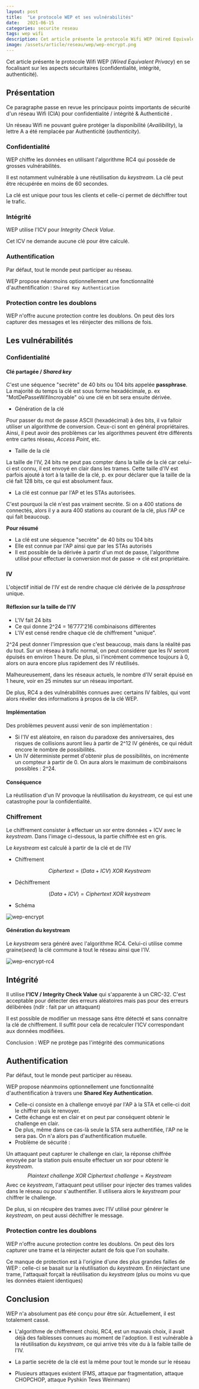 ```yaml
---
layout: post
title:  "Le protocole WEP et ses vulnérabilités"
date:   2021-06-15 
categories: securite reseau
tags: wep wifi
description: Cet article présente le protocole Wifi WEP (Wired Equivalent Privacy) en se focalisant sur les aspects sécuritaires (confidentialité, intégrité, authenticité).
image: /assets/article/reseau/wep/wep-encrypt.png
---
```


Cet article présente le protocole Wifi WEP (*Wired Equivalent Privacy*) en se focalisant sur les aspects sécuritaires (confidentialité, intégrité, authenticité).



## Présentation

Ce paragraphe passe en revue les principaux points importants de sécurité d'un réseau Wifi (CIA) pour confidentialité / intégrité &  Authenticité .

Un réseau Wifi ne pouvant guère protéger la disponibilité (*Availibility*), la lettre A a été remplacée par Authenticité (*authenticity*).

### Confidentialité

WEP chiffre les données en utilisant l'algorithme RC4 qui possède de grosses vulnérabilités.

Il est notamment vulnérable à une réutilisation du *keystream*. La clé peut être récupérée en moins de 60 secondes.

La clé est unique pour tous les clients et celle-ci permet de déchiffrer tout le trafic.

### Intégrité

WEP utilise l'ICV pour *Integrity Check Value*.

Cet ICV ne demande aucune clé pour être calculé.

### Authentification

Par défaut, tout le monde peut participer au réseau.

WEP propose néanmoins optionnellement une fonctionnalité d'authentification : `Shared Key Authentication`



### Protection contre les doublons

WEP n'offre aucune protection contre les doublons. On peut dès lors capturer des messages et les réinjecter des millions de fois.

## Les vulnérabilités

### Confidentialité

#### Clé partagée / *Shared key*

C'est une séquence "secrète" de 40 bits ou 104 bits appelée **passphrase**. La majorité du temps la clé est sous forme hexadécimale, p. ex  "MotDePasseWifiIncroyable" où une clé en bit sera ensuite dérivée.

- Génération de la clé

Pour passer du mot de passe ASCII (hexadécimal) à des bits, il va falloir utiliser un algorithme de conversion. Ceux-ci sont en général propriétaires. Ainsi, il peut avoir des problèmes car les algorithmes peuvent être différents entre cartes réseau, *Access Point*, etc.

- Taille de la clé 

La taille de l'IV, 24 bits ne peut pas compter dans la taille de la clé car celui-ci est connu, il est envoyé en clair dans les trames. Cette taille d'IV est parfois ajouté à tort à la taille de la clé, p. ex pour déclarer que la taille de la clé fait 128 bits, ce qui est absolument faux.

- La clé est connue par l'AP et les STAs autorisées.

C'est pourquoi la clé n'est pas vraiment secrète. Si on a 400 stations de connectés, alors il y a aura 400 stations au courant de la clé, plus l'AP ce qui fait beaucoup.

**Pour résumé**

- La clé est une séquence "secrète" de 40 bits ou 104 bits
- Elle est connue par l'AP ainsi que par les STAs autorisés
- Il est possible de la dérivée à partir d'un mot de passe, l'algorithme utilisé pour effectuer la conversion mot de passe -> clé est propriétaire.

### IV 

L'objectif initial de l'IV est de rendre chaque clé dérivée de la *passphrase* unique.

#### Réflexion sur la taille de l'IV

- L'IV fait 24 bits
- Ce qui donne 2^24 = 16’777’216 combinaisons différentes
- L'IV est censé rendre chaque clé de chiffrement "unique".

2^24 peut donner l'impression que c'est beaucoup, mais dans la réalité pas du tout. Sur un réseau à trafic normal, on peut considérer que les IV seront épuisés en environ 1 heure. De plus, si l'incrément commence toujours à 0, alors on aura encore plus rapidement des IV réutilisés.

Malheureusement, dans les réseaux actuels, le nombre d'IV serait épuisé en 1 heure, voir en 25 minutes sur un réseau important.

De plus, RC4 a des vulnérabilités connues avec certains IV faibles, qui vont alors révéler des informations à propos de la clé WEP.

#### Implémentation 

Des problèmes peuvent aussi venir de son implémentation :

- Si l'IV est aléatoire, en raison du paradoxe des anniversaires, des risques de collisions auront lieu à partir de 2^12 IV générés, ce qui réduit encore le nombre de possibilités.
- Un IV déterministe permet d'obtenir plus de possibilités, on incrémente un compteur à partir de 0. On aura alors le maximum de combinaisons possibles : 2^24.

#### Conséquence 

 La réutilisation d'un IV provoque la réutilisation du *keystream*, ce qui est une catastrophe pour la confidentialité.

### Chiffrement

Le chiffrement consister à effectuer un xor entre données + ICV avec le *keystream*. Dans l'image ci-dessous, la partie chiffrée est en gris.

Le *keystream* est calculé à partir de la clé et de l'IV

- Chiffrement

$$
Ciphertext = (Data + ICV )~XOR~Keystream
$$

- Déchiffrement

$$
(Data + ICV) = Ciphertext~XOR~keystream
$$

- Schéma


![wep-encrypt]({{site.url_complet}}/assets/article/reseau/wep/wep-encrypt.png)



#### Génération du keystream

Le *keystream* sera généré avec l'algorithme RC4. Celui-ci utilise comme graine(*seed*) la clé commune à tout le réseau ainsi que l'IV.

![wep-encrypt-rc4]({{site.url_complet}}/assets/article/reseau/wep/wep-encrypt-rc4.png)

## Intégrité

Il utilise **l'ICV / Integrity Check Value** qui s'apparente à un CRC-32. C'est acceptable pour détecter des erreurs aléatoires mais pas pour des erreurs délibérées (ndlr : fait par un attaquant)

Il est possible de modifier un message sans être détecté  et sans connaitre la clé de chiffrement. Il suffit pour cela de recalculer l'ICV correspondant aux données modifiées.

Conclusion : WEP ne protège pas l'intégrité des communications

## Authentification

Par défaut, tout le monde peut participer au réseau.

WEP propose néanmoins optionnellement une fonctionnalité d'authentification à travers une **Shared Key Authentication**.

- Celle-ci consiste en à challenge envoyé par l'AP à la STA et celle-ci doit le chiffrer puis le renvoyer.
- Cette échange est en clair et on peut par conséquent obtenir le challenge en clair.
- De plus, même dans ce cas-là seule la STA sera authentifiée, l'AP ne le sera pas. On n'a alors pas d'authentification mutuelle.
- Problème de sécurité :

Un attaquant peut capturer le challenge en clair, la réponse chiffrée envoyée par la station puis ensuite effectuer un xor pour obtenir le *keystream*.
$$
Plaintext~challenge~XOR~Ciphertext~challenge = Keystream
$$
Avec ce *keystream*, l'attaquant peut utiliser pour injecter des trames valides dans le réseau ou pour s'authentifier. Il utilisera alors le *keystream* pour chiffrer le challenge.

De plus, si on récupère des trames avec l'IV utilisé pour générer le *keystream*, on peut aussi déchiffrer le message.

### Protection contre les doublons

WEP n'offre aucune protection contre les doublons. On peut dès lors capturer une trame et la réinjecter autant de fois que l'on souhaite.

Ce manque de protection est à l'origine d'une des plus grandes failles de WEP : celle-ci se basait sur la réutilisation du *keystream*. En réinjectant une trame, l'attaquait forçait la réutilisation du *keystream* (plus ou moins vu que les données étaient identiques)







## Conclusion

WEP n'a absolument pas été conçu pour être sûr.  Actuellement, il est totalement cassé.

- L'algorithme de chiffrement choisi, RC4, est un mauvais choix, il avait déjà des faiblesses connues au moment de l'adoption. Il est vulnérable à la réutilisation du *keystream*, ce qui arrive très vite du à la faible taille de l'IV.

- La partie secrète de la clé est la même pour tout le monde sur le réseau
- Plusieurs attaques existent (FMS, attaque par fragmentation, attaque CHOPCHOP, attaque Pyshkin Tews Weinmann)